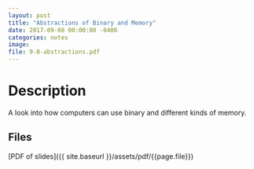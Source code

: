```yaml
---
layout: post
title: "Abstractions of Binary and Memory"
date: 2017-09-08 00:00:00 -0400
categories: notes
image:
file: 9-8-abstractions.pdf
---
```


# Description

A look into how computers can use binary and different kinds of memory.

## Files

[PDF of slides]({{ site.baseurl }}/assets/pdf/{{page.file}})
